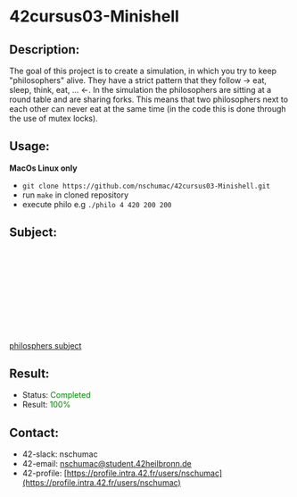 # 42cursus03-Minishell
## Description:
The goal of this project is to create a simulation, in which you try to keep "philosophers" alive. They have a strict pattern that they follow -> eat, sleep, think, eat, ... <-. In the simulation the philosophers are sitting at a round table and are sharing forks. This means that two philosophers next to each other can never eat at the same time (in the code this is done through the use of mutex locks).

## Usage:
**MacOs Linux only**
- `git clone https://github.com/nschumac/42cursus03-Minishell.git`
- run `make` in cloned repository
- execute philo e.g `./philo 4 420 200 200`

## Subject:
<object data="https://github.com/nschumac/42cursus03-Philosophers/blob/main/subject/philosphers-en.pdf" type="application/pdf" width="700px" height="700px">
    <embed src="https://github.com/nschumac/42cursus03-Philosophers/blob/main/subject/philosphers-en.pdf">
        <p><a href="https://github.com/nschumac/42cursus03-Philosophers/blob/main/subject/philosphers-en.pdf">philosphers subject</a></p>
    </embed>
</object>

## Result:
- Status: <span style="color:green">Completed</span>
- Result: <span style="color:green">100%</span>

## Contact:
- 42-slack: nschumac
- 42-email: nschumac@student.42heilbronn.de
- 42-profile: [https://profile.intra.42.fr/users/nschumac](https://profile.intra.42.fr/users/nschumac)

